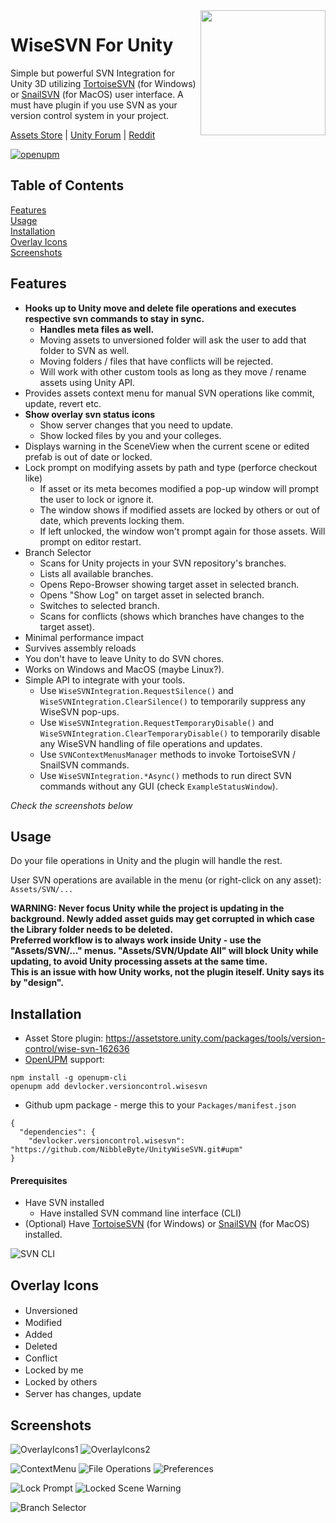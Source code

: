 <img src="./Docs/Logo-Round-500x500.png" width="200" align="right">

# WiseSVN For Unity

Simple but powerful SVN Integration for Unity 3D utilizing [TortoiseSVN](https://tortoisesvn.net/) (for Windows) or [SnailSVN](https://langui.net/snailsvn) (for MacOS) user interface. A must have plugin if you use SVN as your version control system in your project.

[Assets Store](https://assetstore.unity.com/packages/tools/version-control/wise-svn-162636) | [Unity Forum](https://forum.unity.com/threads/wise-svn-powerful-tortoisesvn-snailsvn-integration.844168/) | [Reddit](https://www.reddit.com/r/Unity3D/comments/fgjovk/finally_a_fully_working_tortoisesvn_snailsvn/)

[![openupm](https://img.shields.io/npm/v/devlocker.versioncontrol.wisesvn?label=openupm&registry_uri=https://package.openupm.com)](https://openupm.com/packages/devlocker.versioncontrol.wisesvn/)

## Table of Contents
[Features](#features)<br />
[Usage](#usage)<br />
[Installation](#installation)<br />
[Overlay Icons](#overlay-icons)<br />
[Screenshots](#screenshots)<br />

## Features
* **Hooks up to Unity move and delete file operations and executes respective svn commands to stay in sync.**
  * **Handles meta files as well.**
  * Moving assets to unversioned folder will ask the user to add that folder to SVN as well.
  * Moving folders / files that have conflicts will be rejected.
  * Will work with other custom tools as long as they move / rename assets using Unity API.
* Provides assets context menu for manual SVN operations like commit, update, revert etc.
* **Show overlay svn status icons**
  * Show server changes that you need to update.
  * Show locked files by you and your colleges. 
* Displays warning in the SceneView when the current scene or edited prefab is out of date or locked.
* Lock prompt on modifying assets by path and type (perforce checkout like)
  * If asset or its meta becomes modified a pop-up window will prompt the user to lock or ignore it.
  * The window shows if modified assets are locked by others or out of date, which prevents locking them.
  * If left unlocked, the window won't prompt again for those assets. Will prompt on editor restart.
* Branch Selector
  * Scans for Unity projects in your SVN repository's branches.
  * Lists all available branches.
  * Opens Repo-Browser showing target asset in selected branch.
  * Opens "Show Log" on target asset in selected branch.
  * Switches to selected branch.
  * Scans for conflicts (shows which branches have changes to the target asset).
* Minimal performance impact
* Survives assembly reloads
* You don't have to leave Unity to do SVN chores.
* Works on Windows and MacOS (maybe Linux?).
* Simple API to integrate with your tools.
  * Use `WiseSVNIntegration.RequestSilence()` and `WiseSVNIntegration.ClearSilence()` to temporarily suppress any WiseSVN pop-ups.
  * Use `WiseSVNIntegration.RequestTemporaryDisable()` and `WiseSVNIntegration.ClearTemporaryDisable()` to temporarily disable any WiseSVN handling of file operations and updates.
  * Use `SVNContextMenusManager` methods to invoke TortoiseSVN / SnailSVN commands.
  * Use `WiseSVNIntegration.*Async()` methods to run direct SVN commands without any GUI (check `ExampleStatusWindow`).

*Check the screenshots below*

## Usage
Do your file operations in Unity and the plugin will handle the rest.

User SVN operations are available in the menu (or right-click on any asset): `Assets/SVN/...`

**WARNING: Never focus Unity while the project is updating in the background. Newly added asset guids may get corrupted in which case the Library folder needs to be deleted. <br />
Preferred workflow is to always work inside Unity - use the \"Assets/SVN/...\" menus. \"Assets/SVN/Update All\" will block Unity while updating, to avoid Unity processing assets at the same time. <br />
This is an issue with how Unity works, not the plugin iteself. Unity says its by "design".**

## Installation
* Asset Store plugin: https://assetstore.unity.com/packages/tools/version-control/wise-svn-162636
* [OpenUPM](https://openupm.com/packages/devlocker.versioncontrol.wisesvn) support:
```
npm install -g openupm-cli
openupm add devlocker.versioncontrol.wisesvn
```
* Github upm package - merge this to your `Packages/manifest.json`
```
{
  "dependencies": {
    "devlocker.versioncontrol.wisesvn": "https://github.com/NibbleByte/UnityWiseSVN.git#upm"
}
```

#### Prerequisites
* Have SVN installed
  * Have installed SVN command line interface (CLI)
* (Optional) Have [TortoiseSVN](https://tortoisesvn.net/) (for Windows) or [SnailSVN](https://langui.net/snailsvn) (for MacOS) installed.

![SVN CLI](https://i.stack.imgur.com/ZquvH.png)



## Overlay Icons
* Unversioned <img src="./Assets/DevLocker/VersionControl/WiseSVN/Resources/Editor/SVNOverlayIcons/SVNUnversionedIcon.png" width="16">
* Modified <img src="./Assets/DevLocker/VersionControl/WiseSVN/Resources/Editor/SVNOverlayIcons/SVNModifiedIcon.png" width="16">
* Added <img src="./Assets/DevLocker/VersionControl/WiseSVN/Resources/Editor/SVNOverlayIcons/SVNAddedIcon.png" width="16">
* Deleted <img src="./Assets/DevLocker/VersionControl/WiseSVN/Resources/Editor/SVNOverlayIcons/SVNDeletedIcon.png" width="16">
* Conflict <img src="./Assets/DevLocker/VersionControl/WiseSVN/Resources/Editor/SVNOverlayIcons/SVNConflictIcon.png" width="16">
* Locked by me <img src="./Assets/DevLocker/VersionControl/WiseSVN/Resources/Editor/SVNOverlayIcons/Locks/SVNLockedHereIcon.png" width="16">
* Locked by others <img src="./Assets/DevLocker/VersionControl/WiseSVN/Resources/Editor/SVNOverlayIcons/Locks/SVNLockedOtherIcon.png" width="16">
* Server has changes, update <img src="./Assets/DevLocker/VersionControl/WiseSVN/Resources/Editor/SVNOverlayIcons/Others/SVNRemoteChangesIcon.png" width="16">

## Screenshots
![OverlayIcons1](Docs/Screenshots/WiseSVN-OverlayIcons-Shot.png)
![OverlayIcons2](Docs/Screenshots/WiseSVN-OverlayIcons2-Shot.png)

![ContextMenu](Docs/Screenshots/WiseSVN-ContextMenu-Shot.png)
![File Operations](Docs/Screenshots/WiseSVN-Rename-Shot.png)
![Preferences](Docs/Screenshots/WiseSVN-Preferences-Shot.png)

![Lock Prompt](Docs/Screenshots/WiseSVN-Lock-Prompt.png)
![Locked Scene Warning](Docs/Screenshots/WiseSVN-Locked-Scene-Warning.png)

![Branch Selector](Docs/Screenshots/WiseSVN-BranchSelector.png)